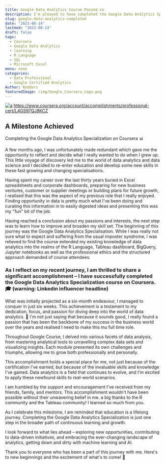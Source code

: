 ```yaml
---
title: Google Data Analytics Course Passed xx
description: I'm pleased to have completed the Google Data Analytics Specialisation course
slug: google-data-analytics-completed
date: "2023-08-14"
lastmod: "2023-08-14"
draft: false
tags:
  - Coursera
  - Google Data Analytics
  - learning
  - R Language
  - SQL
  - Microsoft Excel
menu: none
categories: 
  - Data Professional
  - Google Certified Analytics
Author: Rodders
featuredImage: /img/Google_Coursera_Logo.png
---
```



[![a](/img/certifications/Google_Data_Analytics_Certification.png)](https://www.coursera.org/account/accomplishments/professional-cert/L4GS97QJ8KCZ)
https://www.coursera.org/account/accomplishments/professional-cert/L4GS97QJ8KCZ

## A Milestone Achieved

Completing the Google Data Analytics Specialization on Coursera 📊

A few months ago, I was unfortunately made redundant which gave me the opportunity to reflect and decide what I really wanted to do when I grew up. This little voyage of discovery led me to the world of data analytics and data science and I decided to re-enter education and develop some new skills in these fast growing and changing specialisations.

Having spent my career over the last thirty years buried in Excel spreadsheets and corporate dashboards, preparing for new business ventures, customer or supplier meetings or building plans for future growth, I realised that this was the aspect of my previous role that I really enjoyed. Finding opportunity in data is pretty much what I've been doing and curating this information in to easily digested ideas and presenting this was my "fun" bit of the job.

Having reached a conclusion about my passions and interests, the next step was to learn how to improve and broaden my skill set. The beginning of this journey was the Google Data Analytics Specialisation. While I was really not sure what to expect and suffering from the usual imposter syndrome, I was relieved to find the course extended my existing knowledge of data analytics into the realms of the R Language, Tableau dashboard, BigQuery, Jupyter notebooks as well as the professional ethics and the structured approach demanded of course attendees.

### As I reflect on my recent journey, I am thrilled to share a significant accomplishment – I have successfully completed the Google Data Analytics Specialization course on Coursera. 🎓 (warning: Linkedin influencer headline)

What was initially projected as a six-month endeavour, I managed to conquer in just six weeks. This achievement is a testament to my dedication, focus, and passion for diving deep into the world of data analytics. 🚀 I'm not just saying that because it sounds good, I really found a passion that has been the backbone of my success in the business world over the years and realised I need to make this mu full time role.

Throughout Google Course, I delved into various facets of data analysis, from mastering analytical tools to unravelling complex data sets and visualizing insights. Each module presented its own challenges and triumphs, allowing me to grow both professionally and personally.

This accomplishment holds a special place for me, not just because of the certification I've earned, but because of the invaluable skills and knowledge I've gained. Data analytics is a field that continues to evolve, and I'm excited to apply these newfound skills to real-world scenarios.

I am humbled by the support and encouragement I've received from my friends, family, and mentors. This accomplishment wouldn't have been possible without their unwavering belief in me. a big thanks to the R community and the Tableau community! I learned so much from you.

As I celebrate this milestone, I am reminded that education is a lifelong journey. Completing the Google Data Analytics Specialization is just one step in the broader path of continuous learning and growth.

I look forward to what lies ahead – exploring new opportunities, contributing to data-driven initiatives, and embracing the ever-changing landscape of analytics, getting down and dirty with machine learning and AI.

Thank you to everyone who has been a part of this journey with me. Here's to new beginnings and the excitement of what's to come! 🥂
